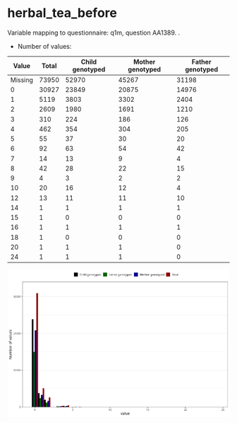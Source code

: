 # herbal_tea_before
Variable mapping to questionnaire: q1m, question AA1389.
.
- Number of values:

| Value | Total | Child genotyped | Mother genotyped | Father genotyped |
| ----- | ----- | --------------- | ---------------- | ---------------- |
| Missing | 73950 | 52970 | 45267 | 31198 |
| 0 | 30927 | 23849 | 20875 |14976 |
| 1 | 5119 | 3803 | 3302 |2404 |
| 2 | 2609 | 1980 | 1691 |1210 |
| 3 | 310 | 224 | 186 |126 |
| 4 | 462 | 354 | 304 |205 |
| 5 | 55 | 37 | 30 |20 |
| 6 | 92 | 63 | 54 |42 |
| 7 | 14 | 13 | 9 |4 |
| 8 | 42 | 28 | 22 |15 |
| 9 | 4 | 3 | 2 |2 |
| 10 | 20 | 16 | 12 |4 |
| 12 | 13 | 11 | 11 |10 |
| 14 | 1 | 1 | 1 |1 |
| 15 | 1 | 0 | 0 |0 |
| 16 | 1 | 1 | 1 |1 |
| 18 | 1 | 0 | 0 |0 |
| 20 | 1 | 1 | 1 |0 |
| 24 | 1 | 1 | 1 |0 |



![](herbal_tea_before_n.png)



